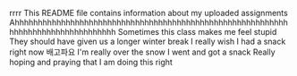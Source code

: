 rrrr
This README file contains information about my uploaded assignments
Ahhhhhhhhhhhhhhhhhhhhhhhhhhhhhhhhhhhhhhhhhhhhhhhhhhhhhhhhhhhhhhhhhhhhhhhhhhhhhhhhhh
Sometimes this class makes me feel stupid
They should have given us a longer winter break
I really wish I had a snack right now
배고파요
I'm really over the snow
I went and got a snack
Really hoping and praying that I am doing this right
